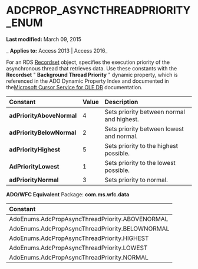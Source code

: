 
# ADCPROP_ASYNCTHREADPRIORITY_ENUM

 **Last modified:** March 09, 2015

 _ **Applies to:** Access 2013 | Access 2016_



For an RDS [Recordset](0f963bf8-f066-dc8a-b754-f427de712df1.md) object, specifies the execution priority of the asynchronous thread that retrieves data.
Use these constants with the  **Recordset** " **Background Thread Priority** " dynamic property, which is referenced in the ADO Dynamic Property Index and documented in the[Microsoft Cursor Service for OLE DB](6818fc05-9c9f-9b67-07d2-e622c93133c2.md) documentation.


|**Constant**|**Value**|**Description**|
|:-----|:-----|:-----|
|**adPriorityAboveNormal**|4|Sets priority between normal and highest.|
|**adPriorityBelowNormal**|2|Sets priority between lowest and normal.|
|**adPriorityHighest**|5|Sets priority to the highest possible.|
|**AdPriorityLowest**|1|Sets priority to the lowest possible.|
|**adPriorityNormal**|3|Sets priority to normal.|
 **ADO/WFC Equivalent**
Package:  **com.ms.wfc.data**


|**Constant**|
|:-----|
|AdoEnums.AdcPropAsyncThreadPriority.ABOVENORMAL|
|AdoEnums.AdcPropAsyncThreadPriority.BELOWNORMAL|
|AdoEnums.AdcPropAsyncThreadPriority.HIGHEST|
|AdoEnums.AdcPropAsyncThreadPriority.LOWEST|
|AdoEnums.AdcPropAsyncThreadPriority.NORMAL|
